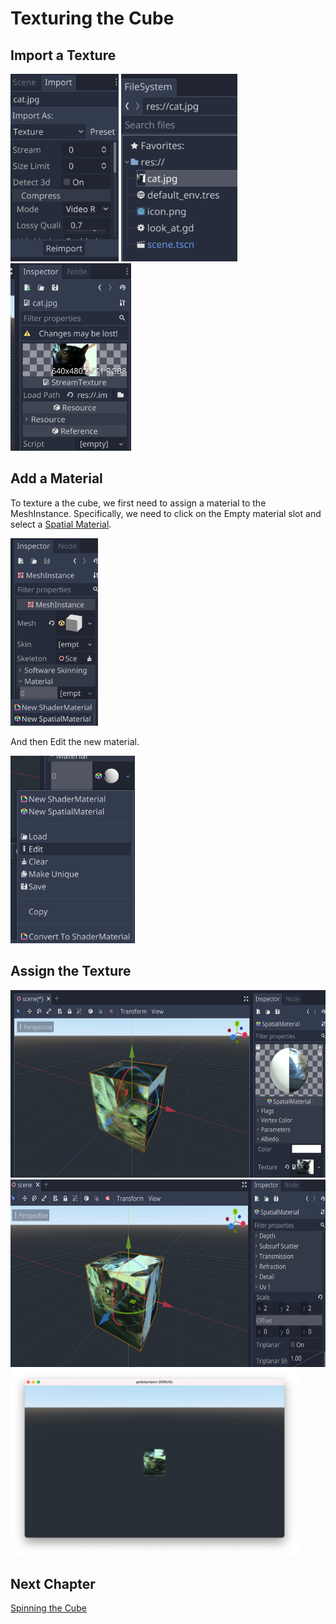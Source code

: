 # Texturing the Cube

## Import a Texture

<img src="images/textureimport.png" height="300">

<img src="images/catscene.png" height="300">

<img src="images/catinspector.png" height="300">

## Add a Material

To texture a the cube, we first need to assign a material to the MeshInstance.
Specifically, we need to click on the Empty material slot and select a [Spatial Material](https://docs.godotengine.org/en/stable/tutorials/3d/spatial_material.html).

<img src="images/materialnone.png" height="300">

And then Edit the new material.

<img src="images/materialedit.png" height="300">

## Assign the Texture

<img src="images/cattextured.png" height="300">

<img src="images/catuvscaled.png" height="300">

<img src="images/cattextureplay.png" height="300">

## Next Chapter

[Spinning the Cube](../chapter6/README.md)
